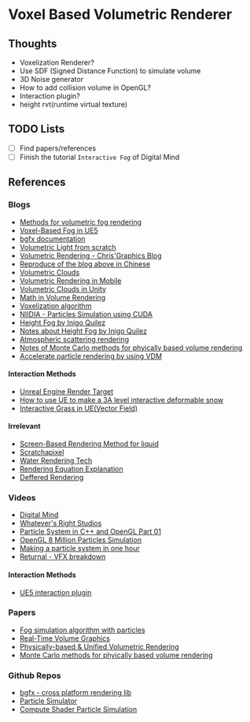 # Voxel Based Volumetric Renderer

## Thoughts

- Voxelization Renderer?
- Use SDF (Signed Distance Function) to simulate volume
- 3D Noise generator
- How to add collision volume in OpenGL?
- Interaction plugin?
- height rvt(runtime virtual texture)

## TODO Lists

- [ ] Find papers/references
- [ ] Finish the tutorial `Interactive Fog` of Digital Mind

## References

### Blogs
- [Methods for volumetric fog rendering](https://zhuanlan.zhihu.com/p/656758416)
- [Voxel-Based Fog in UE5](https://zhuanlan.zhihu.com/p/657402455)
- [bgfx documentation](https://bkaradzic.github.io/bgfx/overview.html)
- [Volumetric Light from scratch](https://zhuanlan.zhihu.com/p/688803084)
- [Volumetric Rendering - Chris'Graphics Blog](https://wallisc.github.io/rendering/2020/05/02/Volumetric-Rendering-Part-1.html)
- [Reproduce of the blog above in Chinese](https://zhuanlan.zhihu.com/p/151851272)
- [Volumetric Clouds](https://zhuanlan.zhihu.com/p/501039307)
- [Volumetric Rendering in Mobile](https://zhuanlan.zhihu.com/p/585628645)
- [Volumetric Clouds in Unity](https://zhuanlan.zhihu.com/p/622654876)
- [Math in Volume Rendering](https://zhuanlan.zhihu.com/p/56710440)
- [Voxelization algorithm](https://link.zhihu.com/?target=http%3A//maverick.inria.fr/Publications/2008/ED08a/solidvoxelizationAuthorVersion.pdf)
- [NIIDIA - Particles Simulation using CUDA](https://link.zhihu.com/?target=http%3A//developer.download.nvidia.com/assets/cuda/files/particles.pdf)
- [Height Fog by Inigo Quilez](https://iquilezles.org/articles/fog/)
- [Notes about Height Fog by Inigo Quilez](https://zhuanlan.zhihu.com/p/61138643)
- [Atmospheric scattering rendering](https://zhuanlan.zhihu.com/p/595576594)
- [Notes of Monte Carlo methods for phyically based volume rendering](https://zhuanlan.zhihu.com/p/508639472)
- [Accelerate particle rendering by using VDM](https://zhuanlan.zhihu.com/p/24801448)

#### Interaction Methods
- [Unreal Engine Render Target](https://zhuanlan.zhihu.com/p/361361557)
- [How to use UE to make a 3A level interactive deformable snow](https://zhuanlan.zhihu.com/p/685176003)
- [Interactive Grass in UE(Vector Field)](https://zhuanlan.zhihu.com/p/362460823)

#### Irrelevant
- [Screen-Based Rendering Method for liquid](https://zhuanlan.zhihu.com/p/38280537)
- [Scratchapixel](https://www.scratchapixel.com/)
- [Water Rendering Tech](https://zhuanlan.zhihu.com/p/95917609)
- [Rendering Equation Explanation](https://zhuanlan.zhihu.com/p/52497510)
- [Deffered Rendering](https://zhuanlan.zhihu.com/p/102134614)

### Videos
- [Digital Mind](https://www.youtube.com/@digitalmind6236)
- [Whatever's Right Studios](https://www.youtube.com/@WhateversRightStudios/videos)
- [Particle System in C++ and OpenGL Part 01](https://www.youtube.com/watch?v=4YhQJPD7ylQ)
- [OpenGL 8 Million Particles Simulation](https://www.youtube.com/watch?v=NhnoNYqIhTI)
- [Making a particle system in one hour](https://www.youtube.com/watch?v=GK0jHlv3e3w)
- [Returnal - VFX breakdown](https://www.youtube.com/watch?v=WdGg5QYybJU)

#### Interaction Methods
- [UE5 interaction plugin](https://www.youtube.com/watch?v=3VfhvULu2k4)

### Papers
- [Fog simulation algorithm with particles](https://www.cs.rpi.edu/~cutler/classes/advancedgraphics/S07/final_projects/fischc/fog_simulation.html)
- [Real-Time Volume Graphics](https://webdocs.cs.ualberta.ca/~pierreb/Visualization2006/Real-Time-Volume-Rendering.pdf)
- [Physically-based & Unified Volumetric Rendering](https://www.ea.com/frostbite/news/physically-based-unified-volumetric-rendering-in-frostbite)
- [Monte Carlo methods for phyically based volume rendering](https://cs.dartmouth.edu/~wjarosz/publications/novak18monte-sig.html)

### Github Repos

- [bgfx - cross platform rendering lib](https://github.com/bkaradzic/bgfx)
- [Particle Simulator](https://github.com/BoyBaykiller/Newtonian-Particle-Simulator)
- [Compute Shader Particle Simulation](https://github.com/MauriceGit/Partikel_accelleration_on_GPU?tab=readme-ov-file)
